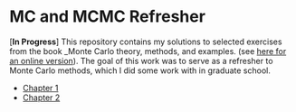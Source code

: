 # MC and MCMC Refresher

[__In Progress__] This repository contains my solutions to selected exercises
from the book _Monte Carlo theory, methods, and examples. (see [here for an online version](https://artowen.su.domains/mc/)).
The goal of this work was to serve as a refresher to Monte Carlo methods, which I did 
some work with in graduate school.

 - [Chapter 1](Chapter_1.pynb)
 - [Chapter 2](Chapter_2.ipynb)